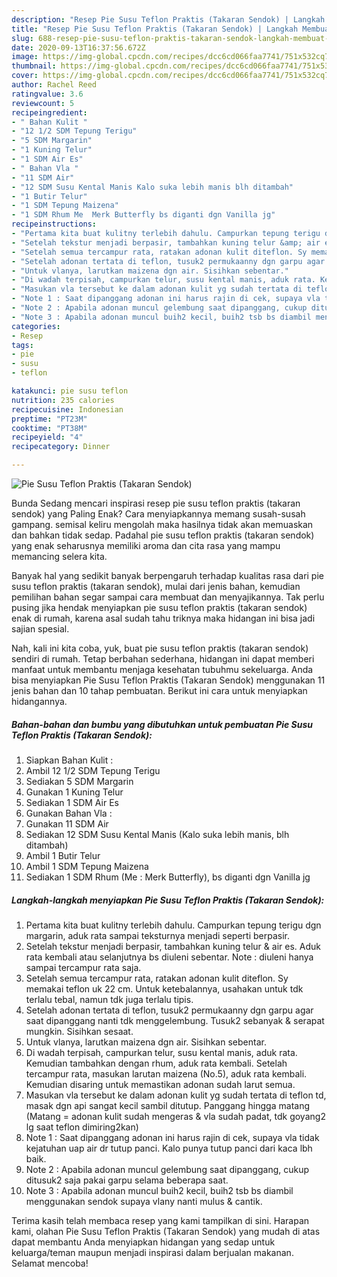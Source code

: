 ```yaml
---
description: "Resep Pie Susu Teflon Praktis (Takaran Sendok) | Langkah Membuat Pie Susu Teflon Praktis (Takaran Sendok) Yang Lezat"
title: "Resep Pie Susu Teflon Praktis (Takaran Sendok) | Langkah Membuat Pie Susu Teflon Praktis (Takaran Sendok) Yang Lezat"
slug: 688-resep-pie-susu-teflon-praktis-takaran-sendok-langkah-membuat-pie-susu-teflon-praktis-takaran-sendok-yang-lezat
date: 2020-09-13T16:37:56.672Z
image: https://img-global.cpcdn.com/recipes/dcc6cd066faa7741/751x532cq70/pie-susu-teflon-praktis-takaran-sendok-foto-resep-utama.jpg
thumbnail: https://img-global.cpcdn.com/recipes/dcc6cd066faa7741/751x532cq70/pie-susu-teflon-praktis-takaran-sendok-foto-resep-utama.jpg
cover: https://img-global.cpcdn.com/recipes/dcc6cd066faa7741/751x532cq70/pie-susu-teflon-praktis-takaran-sendok-foto-resep-utama.jpg
author: Rachel Reed
ratingvalue: 3.6
reviewcount: 5
recipeingredient:
- " Bahan Kulit "
- "12 1/2 SDM Tepung Terigu"
- "5 SDM Margarin"
- "1 Kuning Telur"
- "1 SDM Air Es"
- " Bahan Vla "
- "11 SDM Air"
- "12 SDM Susu Kental Manis Kalo suka lebih manis blh ditambah"
- "1 Butir Telur"
- "1 SDM Tepung Maizena"
- "1 SDM Rhum Me  Merk Butterfly bs diganti dgn Vanilla jg"
recipeinstructions:
- "Pertama kita buat kulitny terlebih dahulu. Campurkan tepung terigu dgn margarin, aduk rata sampai teksturnya menjadi seperti berpasir."
- "Setelah tekstur menjadi berpasir, tambahkan kuning telur &amp; air es. Aduk rata kembali atau selanjutnya bs diuleni sebentar. Note : diuleni hanya sampai tercampur rata saja."
- "Setelah semua tercampur rata, ratakan adonan kulit diteflon. Sy memakai teflon uk 22 cm. Untuk ketebalannya, usahakan untuk tdk terlalu tebal, namun tdk juga terlalu tipis."
- "Setelah adonan tertata di teflon, tusuk2 permukaanny dgn garpu agar saat dipanggang nanti tdk menggelembung. Tusuk2 sebanyak &amp; serapat mungkin. Sisihkan sesaat."
- "Untuk vlanya, larutkan maizena dgn air. Sisihkan sebentar."
- "Di wadah terpisah, campurkan telur, susu kental manis, aduk rata. Kemudian tambahkan dengan rhum, aduk rata kembali. Setelah tercampur rata, masukan larutan maizena (No.5), aduk rata kembali. Kemudian disaring untuk memastikan adonan sudah larut semua."
- "Masukan vla tersebut ke dalam adonan kulit yg sudah tertata di teflon td, masak dgn api sangat kecil sambil ditutup. Panggang hingga matang (Matang = adonan kulit sudah mengeras &amp; vla sudah padat, tdk goyang2 lg saat teflon dimiring2kan)"
- "Note 1 : Saat dipanggang adonan ini harus rajin di cek, supaya vla tidak kejatuhan uap air dr tutup panci. Kalo punya tutup panci dari kaca lbh baik."
- "Note 2 : Apabila adonan muncul gelembung saat dipanggang, cukup ditusuk2 saja pakai garpu selama beberapa saat."
- "Note 3 : Apabila adonan muncul buih2 kecil, buih2 tsb bs diambil menggunakan sendok supaya vlany nanti mulus &amp; cantik."
categories:
- Resep
tags:
- pie
- susu
- teflon

katakunci: pie susu teflon 
nutrition: 235 calories
recipecuisine: Indonesian
preptime: "PT23M"
cooktime: "PT38M"
recipeyield: "4"
recipecategory: Dinner

---
```



![Pie Susu Teflon Praktis (Takaran Sendok)](https://img-global.cpcdn.com/recipes/dcc6cd066faa7741/751x532cq70/pie-susu-teflon-praktis-takaran-sendok-foto-resep-utama.jpg)

Bunda Sedang mencari inspirasi resep pie susu teflon praktis (takaran sendok) yang Paling Enak? Cara menyiapkannya memang susah-susah gampang. semisal keliru mengolah maka hasilnya tidak akan memuaskan dan bahkan tidak sedap. Padahal pie susu teflon praktis (takaran sendok) yang enak seharusnya memiliki aroma dan cita rasa yang mampu memancing selera kita.



Banyak hal yang sedikit banyak berpengaruh terhadap kualitas rasa dari pie susu teflon praktis (takaran sendok), mulai dari jenis bahan, kemudian pemilihan bahan segar sampai cara membuat dan menyajikannya. Tak perlu pusing jika hendak menyiapkan pie susu teflon praktis (takaran sendok) enak di rumah, karena asal sudah tahu triknya maka hidangan ini bisa jadi sajian spesial.


Nah, kali ini kita coba, yuk, buat pie susu teflon praktis (takaran sendok) sendiri di rumah. Tetap berbahan sederhana, hidangan ini dapat memberi manfaat untuk membantu menjaga kesehatan tubuhmu sekeluarga. Anda bisa menyiapkan Pie Susu Teflon Praktis (Takaran Sendok) menggunakan 11 jenis bahan dan 10 tahap pembuatan. Berikut ini cara untuk menyiapkan hidangannya.

<!--inarticleads1-->

##### Bahan-bahan dan bumbu yang dibutuhkan untuk pembuatan Pie Susu Teflon Praktis (Takaran Sendok):

1. Siapkan  Bahan Kulit :
1. Ambil 12 1/2 SDM Tepung Terigu
1. Sediakan 5 SDM Margarin
1. Gunakan 1 Kuning Telur
1. Sediakan 1 SDM Air Es
1. Gunakan  Bahan Vla :
1. Gunakan 11 SDM Air
1. Sediakan 12 SDM Susu Kental Manis (Kalo suka lebih manis, blh ditambah)
1. Ambil 1 Butir Telur
1. Ambil 1 SDM Tepung Maizena
1. Sediakan 1 SDM Rhum (Me : Merk Butterfly), bs diganti dgn Vanilla jg




<!--inarticleads2-->

##### Langkah-langkah menyiapkan Pie Susu Teflon Praktis (Takaran Sendok):

1. Pertama kita buat kulitny terlebih dahulu. Campurkan tepung terigu dgn margarin, aduk rata sampai teksturnya menjadi seperti berpasir.
1. Setelah tekstur menjadi berpasir, tambahkan kuning telur &amp; air es. Aduk rata kembali atau selanjutnya bs diuleni sebentar. Note : diuleni hanya sampai tercampur rata saja.
1. Setelah semua tercampur rata, ratakan adonan kulit diteflon. Sy memakai teflon uk 22 cm. Untuk ketebalannya, usahakan untuk tdk terlalu tebal, namun tdk juga terlalu tipis.
1. Setelah adonan tertata di teflon, tusuk2 permukaanny dgn garpu agar saat dipanggang nanti tdk menggelembung. Tusuk2 sebanyak &amp; serapat mungkin. Sisihkan sesaat.
1. Untuk vlanya, larutkan maizena dgn air. Sisihkan sebentar.
1. Di wadah terpisah, campurkan telur, susu kental manis, aduk rata. Kemudian tambahkan dengan rhum, aduk rata kembali. Setelah tercampur rata, masukan larutan maizena (No.5), aduk rata kembali. Kemudian disaring untuk memastikan adonan sudah larut semua.
1. Masukan vla tersebut ke dalam adonan kulit yg sudah tertata di teflon td, masak dgn api sangat kecil sambil ditutup. Panggang hingga matang (Matang = adonan kulit sudah mengeras &amp; vla sudah padat, tdk goyang2 lg saat teflon dimiring2kan)
1. Note 1 : Saat dipanggang adonan ini harus rajin di cek, supaya vla tidak kejatuhan uap air dr tutup panci. Kalo punya tutup panci dari kaca lbh baik.
1. Note 2 : Apabila adonan muncul gelembung saat dipanggang, cukup ditusuk2 saja pakai garpu selama beberapa saat.
1. Note 3 : Apabila adonan muncul buih2 kecil, buih2 tsb bs diambil menggunakan sendok supaya vlany nanti mulus &amp; cantik.




Terima kasih telah membaca resep yang kami tampilkan di sini. Harapan kami, olahan Pie Susu Teflon Praktis (Takaran Sendok) yang mudah di atas dapat membantu Anda menyiapkan hidangan yang sedap untuk keluarga/teman maupun menjadi inspirasi dalam berjualan makanan. Selamat mencoba!
